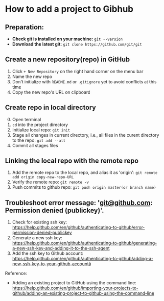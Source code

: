 # How to add a project to Gibhub

## Preparation:
- **Check git is installed on your machine:** `git --version`
- **Download the latest git:** `git clone https://github.com/git/git`

## Create a new repository(repo) in GitHub
1. Click `+ New Repository` on the right hand corner on the menu bar
2. Name the new repo
3. Don't initialize with `README.md` or `.gitignore` yet to avoid conflicts at this time
4. Copy the new repo's URL on clipboard

## Create repo in local directory
0. Open terminal
1. `cd` into the project directory
2. Initialize local repo: `git init`
3. Stage all changes in current directory,
i.e., all files in the curent directory to the repo: `git add --all`
4. Commit all stages files

## Linking the local repo with the remote repo
1. Add the remote repo to the local repo, and alias it as 'origin':
 `git remote add origin copy-new-repo-URL`
2. Verify the remote repo: `git remote -v`
3. Push commits to github repo: `git push origin master(or branch name)`

## Troubleshoot error message: 'git@github.com: Permission denied (publickey)'.
1. Check for existing ssh key: https://help.github.com/en/github/authenticating-to-github/error-permission-denied-publickey
2. Generate a new ssh key: https://help.github.com/en/github/authenticating-to-github/generating-a-new-ssh-key-and-adding-it-to-the-ssh-agent
3. Add the ssh key to Github account: https://help.github.com/en/github/authenticating-to-github/adding-a-new-ssh-key-to-your-github-accountå



Reference:

- Adding an existing project to GitHub using the command line:
https://help.github.com/en/github/importing-your-projects-to-github/adding-an-existing-project-to-github-using-the-command-line
